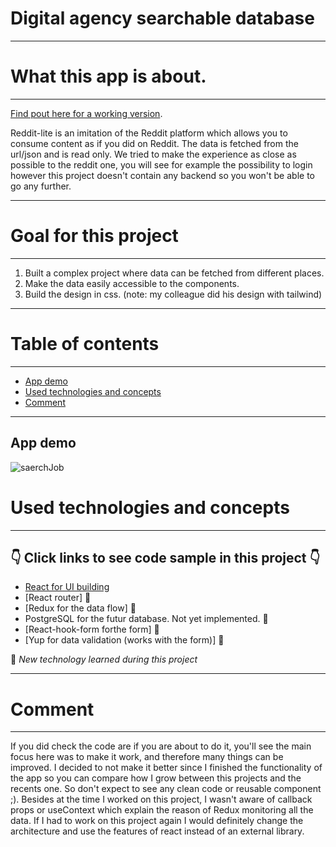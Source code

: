 # Digital agency searchable database

---

# What this app is about.
---

[Find pout here for a working version](https://paddy-and-p-nblt-reddit-lite.netlify.app/).

Reddit-lite is an imitation of the Reddit platform which allows you to consume content as if you did on Reddit. The data is fetched from the url/json and is read only. We tried to make the experience as close as possible to the reddit one, you will see for example the possibility to login however this project doesn't contain any backend so you won't be able to go any further.

---

# Goal for this project
---

1. Built a complex project where data can be fetched from different places.
2. Make the data easily accessible to the components.
3. Build the design in css. (note: my colleague did his design with tailwind)

--- 

# Table of contents

---

- [App demo](#app-demo)
- [Used technologies and concepts](#used-technologies-and-concepts)
- [Comment](#comment)

---

App demo
---

![saerchJob](https://user-images.githubusercontent.com/98712114/191301453-6a587936-1f2c-4ee9-99fb-3619c7a7e8a4.gif)

# Used technologies and concepts
---
## 👇 Click links to see code sample in this project 👇

- [React for UI building](https://github.com/P-NBLT/static-website-project/blob/main/pages/index.js)
- [React router] 🐣
- [Redux for the data flow] 🐣
- PostgreSQL for the futur database. Not yet implemented. 🐣
- [React-hook-form forthe form] 🐣
- [Yup for data validation (works with the form)] 🐣

🐣 *New technology learned during this project*

---
# Comment

---

If you did check the code are if you are about to do it, you'll see the main focus here was to make it work, and therefore many things can be improved.
I decided to not make it better since I finished the functionality of the app so you can compare how I grow between this projects and the recents one. So don't expect to see any clean code or reusable component ;).
Besides at the time I worked on this project, I wasn't aware of callback props or useContext which explain the reason of Redux monitoring all the data. If I had to work on this project again I would definitely change the architecture and use the features of react instead of an external library.
